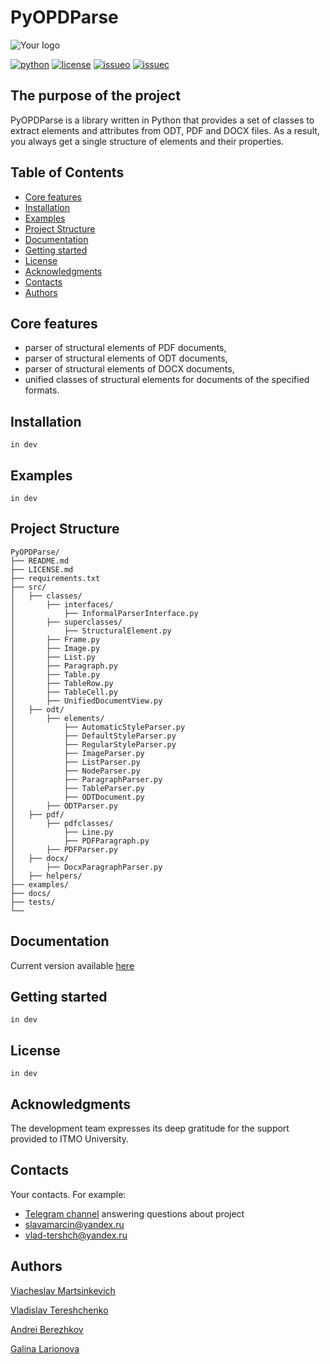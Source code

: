# PyOPDParse

![Your logo](https://itmo.ru/file/pages/213/logo_na_plashke_russkiy_belyy.png)

[![python](https://badgen.net/badge/python/3.9|3.10|3.11/blue?icon=python)](https://www.python.org/)
[![license](https://badgen.net/github/license/normcontrol/normcontrol-Document-Parser)](https://www.python.org/)
[![issueo](https://badgen.net/github/open-issues/normcontrol/normcontrol-Document-Parser)](https://github.com/normcontrol/normcontrol-Document-Parser/issues)
[![issuec](https://badgen.net/github/closed-issues/normcontrol/normcontrol-Document-Parser)](https://github.com/normcontrol/normcontrol-Document-Parser/issues?q=is%3Aissue+is%3Aclosed)

## The purpose of the project

PyOPDParse is a library written in Python that provides a set of classes to extract elements and attributes from ODT,
PDF and DOCX files. As a result, you always get a single structure of elements and their properties.

## Table of Contents

- [Core features](#core-features)
- [Installation](#installation)
- [Examples](#examples)
- [Project Structure](#project-structure)
- [Documentation](#documentation)
- [Getting started](#getting-started)
- [License](#license)
- [Acknowledgments](#acknowledgments)
- [Contacts](#contacts)
- [Authors](#authors)

## Core features

- parser of structural elements of PDF documents,
- parser of structural elements of ODT documents,
- parser of structural elements of DOCX documents,
- unified classes of structural elements for documents of the specified formats.

## Installation

```in dev```

## Examples

```in dev```

## Project Structure

```
PyOPDParse/
├── README.md
├── LICENSE.md
├── requirements.txt
├── src/
│   ├── classes/
│       ├── interfaces/
│           ├── InformalParserInterface.py
│       ├── superclasses/
│           ├── StructuralElement.py
│       ├── Frame.py
│       ├── Image.py
│       ├── List.py
│       ├── Paragraph.py
│       ├── Table.py
│       ├── TableRow.py
│       ├── TableCell.py
│       ├── UnifiedDocumentView.py
│   ├── odt/
│       ├── elements/
│           ├── AutomaticStyleParser.py
│           ├── DefaultStyleParser.py
│           ├── RegularStyleParser.py
│           ├── ImageParser.py
│           ├── ListParser.py
│           ├── NodeParser.py
│           ├── ParagraphParser.py
│           ├── TableParser.py
│           ├── ODTDocument.py
│       ├── ODTParser.py
│   ├── pdf/
│       ├── pdfclasses/
│           ├── Line.py
│           ├── PDFParagraph.py
│       ├── PDFParser.py
│   ├── docx/
│       ├── DocxParagraphParser.py
│   ├── helpers/
├── examples/
├── docs/
├── tests/
└──   
```

## Documentation

Current version available [here](https://normcontrol.github.io/normcontrol-Document-Parser/#/)

## Getting started

```in dev```

## License

```in dev```

## Acknowledgments

The development team expresses its deep gratitude for the support provided to ITMO University.

## Contacts

Your contacts. For example:

- [Telegram channel](https://t.me/+rIyKfiGQ7fFhZDEy) answering questions about project
- slavamarcin@yandex.ru
- vlad-tershch@yandex.ru

## Authors

[Viacheslav Martsinkevich](https://github.com/slavamarcin)

[Vladislav Tereshchenko](https://github.com/Vl-Tershch)

[Andrei Berezhkov](https://github.com/a-berezhkov)

[Galina Larionova](https://github.com/orgs/normcontrol/people/galinalar)
 
